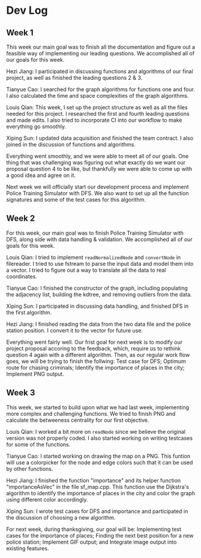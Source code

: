 # Dev Log

## Week 1

This week our main goal was to finish all the documentation and figure out a feasible way of implementing our leading questions. We accomplished all of our goals for this week.

Hezi Jiang: I participated in discussing functions and algorithms of our final project, as well as finished the leading questions 2 & 3.

Tianyue Cao: I searched for the graph algorithms for functions one and four. I also calculated the time and space complexities of the graph algorithms.

Louis Qian: This week, I set up the project structure as well as all the files needed for this project. I researched the first and fourth leading questions and made edits. I also tried to incorporate CI into our workflow to make everything go smoothly.

Xiping Sun: I updated data acquisition and finished the team contract. I also joined in the discussion of functions and algorithms.

Everything went smoothly, and we were able to meet all of our goals. One thing that was challenging was figuring out what exactly do we want our proposal question 4 to be like, but thankfully we were able to come up with a good idea and agree on it.

Next week we will officially start our development process and implement Police Training Simulator with DFS. We also want to set up all the function signatures and some of the test cases for this algorithm.

## Week 2

For this week, our main goal was to finish Police Training Simulator with DFS, along side with data handling & validation. We accomplished all of our goals for this week.

Louis Qian: I tried to implement `readNormalizedNode` and `convertNode` in filereader. I tried to use fstream to parse the input data and model them into a vector. I tried to figure out a way to translate all the data to real coordinates.

Tianyue Cao: I finished the constructor of the graph, including populating the adjacency list, building the kdtree, and removing outliers from the data.

Xiping Sun: I participated in discussing data handling, and finished DFS in the first algorithm.

Hezi Jiang: I finished reading the data from the two data file and the police station position. I convert it to the vector for future use.

Everything went fairly well. Our frist goal for next week is to modify our project proposal accoring to the feedback, which, require us to rethink question 4 again with a different algorithm. Then, as our regular work flow goes, we will be trying to finish the follwing: Test case for DFS; Optimum route for chasing criminals; Identify the importance of places in the city; Implement PNG output.

## Week 3

This week, we started to build upon what we had last week, implementing more complex and challenging functions. We tried to finish PNG and calculate the betweeness centrality for our first objective.

Louis Qian: I worked a bit more on `readNode` since we believe the original version was not properly coded. I also started working on writing testcases for some of the functions.

Tianyue Cao: I started working on drawing the map on a PNG. This funtion will use a colorpicker for the node and edge colors such that it can be used by other functions.

Hezi Jiang: I finished the function "importance" and its helper  function "importanceAsVec" in the file sf_map.cpp. This function use the  Dijkstra's algorithm to identify the importance of places in the city and color the graph using different color accordingly.

Xiping Sun: I wrote test cases for DFS and importance and participated in the discussion of choosing a new algorithm.

For next week, during thanksgiving, our goal will be: Implementing test cases for the importance of places; Finding the next best position for a new police station; Implement GIF output; and Integrate image output into existing features.
